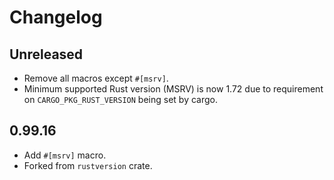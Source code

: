 # Changelog

## Unreleased

- Remove all macros except `#[msrv]`.
- Minimum supported Rust version (MSRV) is now 1.72 due to requirement on `CARGO_PKG_RUST_VERSION` being set by cargo.

## 0.99.16

- Add `#[msrv]` macro.
- Forked from `rustversion` crate.
